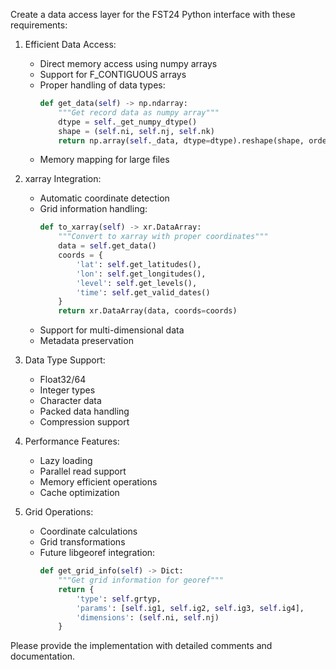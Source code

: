Create a data access layer for the FST24 Python interface with these requirements:

1. Efficient Data Access:
   - Direct memory access using numpy arrays
   - Support for F_CONTIGUOUS arrays
   - Proper handling of data types:
     ```python
     def get_data(self) -> np.ndarray:
         """Get record data as numpy array"""
         dtype = self._get_numpy_dtype()
         shape = (self.ni, self.nj, self.nk)
         return np.array(self._data, dtype=dtype).reshape(shape, order='F')
     ```
   - Memory mapping for large files

2. xarray Integration:
   - Automatic coordinate detection
   - Grid information handling:
     ```python
     def to_xarray(self) -> xr.DataArray:
         """Convert to xarray with proper coordinates"""
         data = self.get_data()
         coords = {
             'lat': self.get_latitudes(),
             'lon': self.get_longitudes(),
             'level': self.get_levels(),
             'time': self.get_valid_dates()
         }
         return xr.DataArray(data, coords=coords)
     ```
   - Support for multi-dimensional data
   - Metadata preservation

3. Data Type Support:
   - Float32/64
   - Integer types
   - Character data
   - Packed data handling
   - Compression support

4. Performance Features:
   - Lazy loading
   - Parallel read support
   - Memory efficient operations
   - Cache optimization

5. Grid Operations:
   - Coordinate calculations
   - Grid transformations
   - Future libgeoref integration:
     ```python
     def get_grid_info(self) -> Dict:
         """Get grid information for georef"""
         return {
             'type': self.grtyp,
             'params': [self.ig1, self.ig2, self.ig3, self.ig4],
             'dimensions': (self.ni, self.nj)
         }
     ```

Please provide the implementation with detailed comments and documentation.
